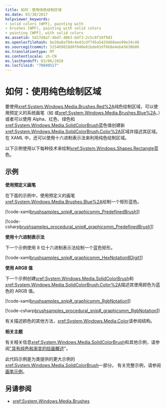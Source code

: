 ```yaml
---
title: 如何：使用纯色绘制区域
ms.date: 03/30/2017
helpviewer_keywords:
- solid colors [WPF], painting with
- brushes [WPF], painting with solid colors
- painting [WPF], with solid colors
ms.assetid: 5d27d8a7-4bd7-4063-bdf3-2c5c0f19f9d3
ms.openlocfilehash: be28a0af04c4e43cdf745a5429468aee99e34c40
ms.sourcegitcommit: 515469828d0f040e01bde01df6b8e4eb43630b06
ms.translationtype: MT
ms.contentlocale: zh-CN
ms.lasthandoff: 03/06/2020
ms.locfileid: "78849517"
---
```

# <a name="how-to-paint-an-area-with-a-solid-color"></a>如何：使用纯色绘制区域
要使用<xref:System.Windows.Media.Brushes.Red%2A>纯色绘制区域，可以使用预定义的系统画笔（如 或<xref:System.Windows.Media.Brushes.Blue%2A>，）或者可以使用 Alpha、红色、绿色和<xref:System.Windows.Media.SolidColorBrush>蓝色值创建新<xref:System.Windows.Media.SolidColorBrush.Color%2A>区域并描述其区域。 在 XAML 中，还可以使用十六进制表示法来利用纯色绘制区域。  
  
 以下示例使用以下每种技术来绘制<xref:System.Windows.Shapes.Rectangle>蓝色。  
  
## <a name="example"></a>示例  
 **使用预定义画笔**  
  
 在下面的示例中，使用预定义的画笔<xref:System.Windows.Media.Brushes.Blue%2A>绘制一个矩形蓝色。  
  
 [!code-xaml[brushsamples_snip#_graphicsmm_PredefinedBrush1](~/samples/snippets/csharp/VS_Snippets_Wpf/brushsamples_snip/CS/SolidColorBrushExample.xaml#_graphicsmm_predefinedbrush1)]  
  
 [!code-csharp[brushsamples_procedural_snip#_graphicsmm_PredefinedBrush1](~/samples/snippets/csharp/VS_Snippets_Wpf/brushsamples_procedural_snip/CSharp/SolidColorBrushExample.cs#_graphicsmm_predefinedbrush1)]  
  
 **使用十六进制表示法**  
  
 下一个示例使用 8 位十六进制表示法绘制一个蓝色矩形。  
  
 [!code-xaml[brushsamples_snip#_graphicsmm_HexNotation8Digit1](~/samples/snippets/csharp/VS_Snippets_Wpf/brushsamples_snip/CS/SolidColorBrushExample.xaml#_graphicsmm_hexnotation8digit1)]  
  
 **使用 ARGB 值**  
  
 下一个示例创建<xref:System.Windows.Media.SolidColorBrush>和<xref:System.Windows.Media.SolidColorBrush.Color%2A>描述其使用颜色为蓝色的 ARGB 值。  
  
 [!code-xaml[brushsamples_snip#_graphicsmm_RgbNotation1](~/samples/snippets/csharp/VS_Snippets_Wpf/brushsamples_snip/CS/SolidColorBrushExample.xaml#_graphicsmm_rgbnotation1)]  
  
 [!code-csharp[brushsamples_procedural_snip#_graphicsmm_RgbNotation1](~/samples/snippets/csharp/VS_Snippets_Wpf/brushsamples_procedural_snip/CSharp/SolidColorBrushExample.cs#_graphicsmm_rgbnotation1)]  
  
 有关描述颜色的其他方法，<xref:System.Windows.Media.Color>请参阅结构。  
  
 **相关主题**  
  
 有关相关信息<xref:System.Windows.Media.SolidColorBrush>和其他示例，请参阅["具有纯色和渐变的绘画概述](painting-with-solid-colors-and-gradients-overview.md)"。  
  
 此代码示例是为类提供的更大示例的<xref:System.Windows.Media.SolidColorBrush>一部分。 有关完整示例，请参阅[画笔示例](https://github.com/Microsoft/WPF-Samples/tree/master/Graphics/Brushes)。  
  
## <a name="see-also"></a>另请参阅

- <xref:System.Windows.Media.Brushes>
